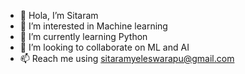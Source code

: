 - 🤩 Hola, I’m Sitaram
- 👀 I’m interested in Machine learning
- 🌱 I’m currently learning Python
- 💞️ I’m looking to collaborate on ML and AI
- 📫 Reach me using sitaramyeleswarapu@gmail.com

<!---
sitaram077/sitaram077 is a ✨ special ✨ repository because its `README.md` (this file) appears on your GitHub profile.
You can click the Preview link to take a look at your changes.
--->
